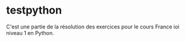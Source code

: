# testpython

C'est une partie de la résolution des exercices pour le cours France ioi niveau 1 en Python.
